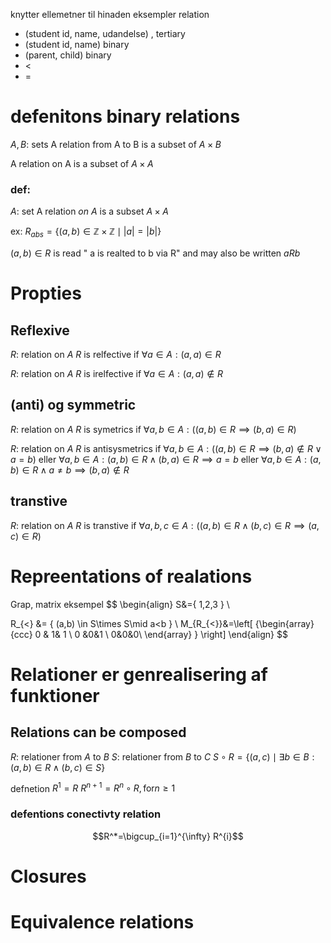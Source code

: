 knytter ellemetner til hinaden
eksempler relation
* (student id, name, udandelse) , tertiary
* (student id,  name) binary
* (parent, child) binary
* <
* =


# defenitons binary relations
$A,B:$ sets
A relation from A to B is a subset of $A \times B$

A relation on A is a subset of $A\times A$


### def:
$A:$ set
A relation *on $A$* is a subset $A\times A$


ex:
$R_{abs}=\{ (a,b) \in \mathbb{Z}\times \mathbb{Z}\mid |a|=|b| \}$


$(a,b)\in R$ is read " a is realted to b via R"
and may also be written $aRb$



# Propties

## Reflexive
$R:$ relation on $A$
$R$ is relfective if $\forall a\in A:(a,a) \in R$

$R:$ relation on $A$
$R$ is irelfective if $\forall a\in A:(a,a) \not\in R$



## (anti) og symmetric
$R:$ relation on $A$
$R$ is symetrics if $\forall a,b\in A: ((a,b) \in R \implies (b,a)\in R)$

$R:$ relation on $A$
$R$ is antisysmetrics if $\forall a,b\in A: ((a,b) \in R \implies (b,a)\not\in R \vee a=b)$
eller
$\forall a,b \in A:(a,b)\in R\wedge(b,a)\in R \implies a=b$
eller
$\forall a,b \in A:(a,b)\in R\wedge a \not =b \implies (b,a)\not\in R$

## transtive
$R:$ relation on $A$
$R$ is transtive  if $\forall a,b,c\in A: ((a,b) \in R \wedge(b,c)\in R \implies (a,c)\in R)$



# Repreentations of realations
Grap, matrix
eksempel
$$
\begin{align}
S&=\{ 1,2,3 \} \\

R_{<} &= \{ (a,b) \in S\times S\mid a<b \} \\
M_{R_{<}}&=\left[ {\begin{array}{ccc}
0 & 1& 1 \\
0 &0&1 \\
0&0&0\\
\end{array} } \right]
\end{align}
$$


# Relationer er genrealisering af funktioner
## Relations can be composed
$R:$  relationer from $A$ to $B$
$S:$ relationer from $B$ to $C$
$S \circ R =\{ (a,c) \mid \exists b \in B:(a,b)\in R \wedge(b,c) \in S \}$



defnetion
$R^1=R$
$R ^{n+1}=R^n\circ R, \text{for} n \geq {1}$



### defentions conectivty relation
$$R^*=\bigcup_{i=1}^{\infty} R^{i}$$



# Closures




# Equivalence relations